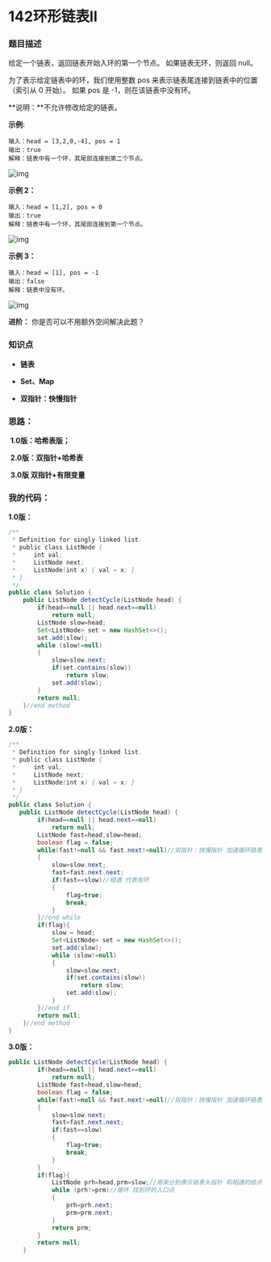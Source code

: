 # 142环形链表Ⅱ

### 题目描述

给定一个链表，返回链表开始入环的第一个节点。 如果链表无环，则返回 null。

为了表示给定链表中的环，我们使用整数 pos 来表示链表尾连接到链表中的位置（索引从 0 开始）。 如果 pos 是 -1，则在该链表中没有环。

 **说明：**不允许修改给定的链表。 

 **示例:**

```
输入：head = [3,2,0,-4], pos = 1
输出：true
解释：链表中有一个环，其尾部连接到第二个节点。

```

![img](https://assets.leetcode-cn.com/aliyun-lc-upload/uploads/2018/12/07/circularlinkedlist.png)

**示例 2：**

```
输入：head = [1,2], pos = 0
输出：true
解释：链表中有一个环，其尾部连接到第一个节点。
```

![img](https://assets.leetcode-cn.com/aliyun-lc-upload/uploads/2018/12/07/circularlinkedlist_test2.png)

**示例 3：**

```
输入：head = [1], pos = -1
输出：false
解释：链表中没有环。
```

![img](https://assets.leetcode-cn.com/aliyun-lc-upload/uploads/2018/12/07/circularlinkedlist_test3.png)

 

 **进阶：**
你是否可以不用额外空间解决此题？ 

### 知识点

- **链表**

- **Set、Map**

- **双指针：快慢指针**

  

### 思路：

​	**1.0版：哈希表版；**

​	**2.0版：双指针+哈希表**

​	**3.0版** **双指针+有限变量**

### 我的代码：

**1.0版：**

```java
/**
 * Definition for singly-linked list.
 * public class ListNode {
 *     int val;
 *     ListNode next;
 *     ListNode(int x) { val = x; }
 * }
 */
public class Solution {
    public ListNode detectCycle(ListNode head) {
        if(head==null || head.next==null)
            return null;
        ListNode slow=head;
        Set<ListNode> set = new HashSet<>();
        set.add(slow);
        while (slow!=null)
        {
            slow=slow.next;
            if(set.contains(slow))
                return slow;
            set.add(slow);
        }
        return null;
    }//end method
}
```



**2.0版：**

```java
/**
 * Definition for singly-linked list.
 * public class ListNode {
 *     int val;
 *     ListNode next;
 *     ListNode(int x) { val = x; }
 * }
 */
public class Solution {
   public ListNode detectCycle(ListNode head) {
        if(head==null || head.next==null)
            return null;
        ListNode fast=head,slow=head;
        boolean flag = false;
        while(fast!=null && fast.next!=null)//双指针：快慢指针 加速循环链表判断是否有环
        {
            slow=slow.next;
            fast=fast.next.next;
            if(fast==slow)//相遇 代表有环
            {
                flag=true;
                break;
            }
        }//end while
        if(flag){
            slow = head;
            Set<ListNode> set = new HashSet<>();
            set.add(slow);
            while (slow!=null)
            {
                slow=slow.next;
                if(set.contains(slow))
                    return slow;
                set.add(slow);
            }
        }//end if
        return null;
    }//end method
}
```

**3.0版：**

```java
public ListNode detectCycle(ListNode head) {
        if(head==null || head.next==null)
            return null;
        ListNode fast=head,slow=head;
        boolean flag = false;
        while(fast!=null && fast.next!=null)//双指针：快慢指针 加速循环链表判断是否有环
        {
            slow=slow.next;
            fast=fast.next.next;
            if(fast==slow)
            {
                flag=true;
                break;
            }
        }
        if(flag){
            ListNode prh=head,prm=slow;//用来分别表示链表头指针 和相遇的结点
            while (prh!=prm)//循环 找到环的入口点
            {
                prh=prh.next;
                prm=prm.next;
            }
            return prm;
        }
        return null;
    }
```

